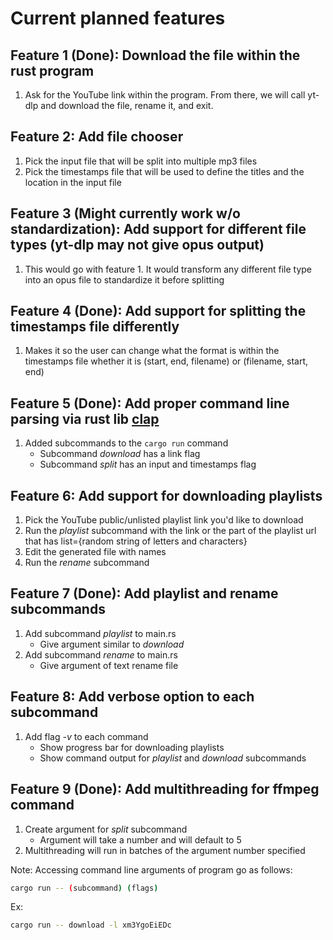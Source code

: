 # Current planned features
## Feature 1 (Done): Download the file within the rust program

1. Ask for the YouTube link within the program. From there, we will call yt-dlp and download the file, rename it, and exit.


## Feature 2: Add file chooser

1. Pick the input file that will be split into multiple mp3 files
2. Pick the timestamps file that will be used to define the titles and the location in the input file 


## Feature 3 (Might currently work w/o standardization): Add support for different file types (yt-dlp may not give opus output)

1. This would go with feature 1. It would transform any different file type into an opus file to standardize it before splitting


## Feature 4 (Done): Add support for splitting the timestamps file differently

1. Makes it so the user can change what the format is within the timestamps file whether it is (start, end, filename) or (filename, start, end)

## Feature 5 (Done): Add proper command line parsing via rust lib [clap](https://docs.rs/clap/latest/clap/)
1. Added subcommands to the `cargo run` command
    - Subcommand *download* has a link flag
    - Subcommand *split* has an input and timestamps flag

## Feature 6: Add support for downloading playlists
1. Pick the YouTube public/unlisted playlist link you'd like to download
2. Run the *playlist* subcommand with the link or the part of the playlist url that has list={random string of letters and characters}
3. Edit the generated file with names 
4. Run the *rename* subcommand

## Feature 7 (Done): Add playlist and rename subcommands
1. Add subcommand *playlist* to main.rs
    - Give argument similar to *download*
2. Add subcommand *rename* to main.rs
    - Give argument of text rename file
    
## Feature 8: Add verbose option to each subcommand
1. Add flag *-v* to each command 
    - Show progress bar for downloading playlists
    - Show command output for *playlist* and *download* subcommands

## Feature 9 (Done): Add multithreading for ffmpeg command
1. Create argument for *split* subcommand 
    - Argument will take a number and will default to 5
2. Multithreading will run in batches of the argument number specified

Note: Accessing command line arguments of program go as follows:
```bash
cargo run -- (subcommand) (flags)
```
Ex:
```bash 
cargo run -- download -l xm3YgoEiEDc
```

